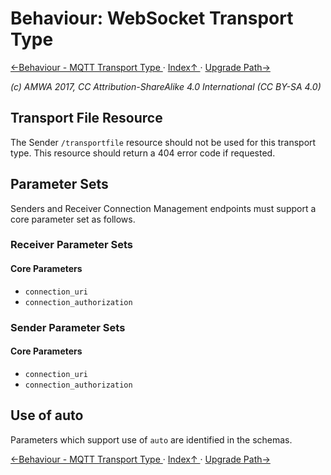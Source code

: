 # Behaviour: WebSocket Transport Type

[←Behaviour - MQTT Transport Type ](4.2._Behaviour_-_MQTT_Transport_Type.md) · [ Index↑ ](..) · [Upgrade Path→](5.0._Upgrade_Path.md)

_(c) AMWA 2017, CC Attribution-ShareAlike 4.0 International (CC BY-SA 4.0)_

## Transport File Resource

The Sender `/transportfile` resource should not be used for this transport type. This resource should return a 404 error code if requested.

## Parameter Sets

Senders and Receiver Connection Management endpoints must support a core parameter set as follows.

### Receiver Parameter Sets

#### Core Parameters

*   `connection_uri`
*   `connection_authorization`

### Sender Parameter Sets

#### Core Parameters

*   `connection_uri`
*   `connection_authorization`

## Use of auto

Parameters which support use of `auto` are identified in the schemas.

[←Behaviour - MQTT Transport Type ](4.2._Behaviour_-_MQTT_Transport_Type.md) · [ Index↑ ](..) · [Upgrade Path→](5.0._Upgrade_Path.md)

